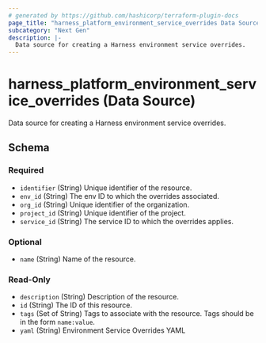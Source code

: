 ```yaml
---
# generated by https://github.com/hashicorp/terraform-plugin-docs
page_title: "harness_platform_environment_service_overrides Data Source - terraform-provider-harness"
subcategory: "Next Gen"
description: |-
  Data source for creating a Harness environment service overrides.
---
```


# harness_platform_environment_service_overrides (Data Source)

Data source for creating a Harness environment service overrides.



<!-- schema generated by tfplugindocs -->
## Schema

### Required

- `identifier` (String) Unique identifier of the resource.
- `env_id` (String) The env ID to which the overrides associated.
- `org_id` (String) Unique identifier of the organization.
- `project_id` (String) Unique identifier of the project.
- `service_id` (String) The service ID to which the overrides applies.

### Optional

- `name` (String) Name of the resource.

### Read-Only

- `description` (String) Description of the resource.
- `id` (String) The ID of this resource.
- `tags` (Set of String) Tags to associate with the resource. Tags should be in the form `name:value`.
- `yaml` (String) Environment Service Overrides YAML


